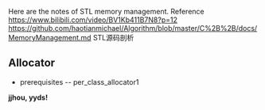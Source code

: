 Here are the notes of STL memory management.
Reference https://www.bilibili.com/video/BV1Kb411B7N8?p=12
https://github.com/haotianmichael/Algorithm/blob/master/C%2B%2B/docs/MemoryManagement.md
STL源码剖析


## Allocator

- prerequisites
 -- per_class_allocator1
 



**jjhou, yyds!**
